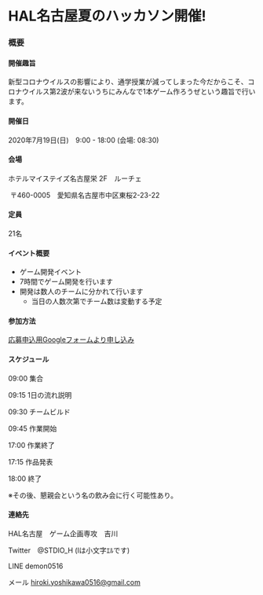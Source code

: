 # HAL名古屋夏のハッカソン開催!

### 概要

#### 開催趣旨

新型コロナウイルスの影響により、通学授業が減ってしまった今だからこそ、コロナウイルス第2波が来ないうちにみんなで1本ゲーム作ろうぜという趣旨で行います。

#### 開催日

2020年7月19日(日)　9:00 - 18:00 (会場: 08:30)

#### 会場

ホテルマイステイズ名古屋栄 2F　ルーチェ

​	〒460-0005　愛知県名古屋市中区東桜2-23-22

#### 定員

21名

#### イベント概要

* ゲーム開発イベント
* 7時間でゲーム開発を行います
* 開発は数人のチームに分かれて行います
  * 当日の人数次第でチーム数は変動する予定

#### 参加方法

[応募申込用Googleフォームより申し込み](https://docs.google.com/forms/d/e/1FAIpQLSfZ6t5Bzxp-dxXkDUsRUor3oq8PDrG_AutQZjUx7E10aad8iQ/viewform?usp=sf_link)

#### スケジュール

09:00	集合

09:15	1日の流れ説明

09:30	チームビルド

09:45	作業開始



17:00	作業終了

17:15	作品発表

18:00	終了

※その後、懇親会という名の飲み会に行く可能性あり。

#### 連絡先

HAL名古屋　ゲーム企画専攻　吉川

Twitter　@STDlO_H (lは小文字ｴﾙです)

LINE		demon0516

メール	hiroki.yoshikawa0516@gmail.com
